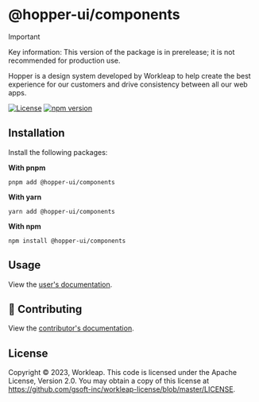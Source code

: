 # @hopper-ui/components

> [!IMPORTANT]
> Key information: This version of the package is in prerelease; it is not recommended for production use.

Hopper is a design system developed by Workleap to help create the best experience for our customers and drive consistency between all our web apps.

[![License](https://img.shields.io/badge/License-Apache_2.0-blue.svg)](../../LICENSE)
[![npm version](https://img.shields.io/npm/v/@hopper-ui/components)](https://www.npmjs.com/package/@hopper-ui/components)

## Installation

Install the following packages:

**With pnpm**

```shell
pnpm add @hopper-ui/components
```

**With yarn**

```shell
yarn add @hopper-ui/components
```

**With npm**

```shell
npm install @hopper-ui/components
```

## Usage

View the [user's documentation](https://hopper.workleap.design/).

## 🤝 Contributing

View the [contributor's documentation](https://github.com/gsoft-inc/wl-hopper/blob/main/CONTRIBUTING.md).

## License

Copyright © 2023, Workleap. This code is licensed under the Apache License, Version 2.0. You may obtain a copy of this license at https://github.com/gsoft-inc/workleap-license/blob/master/LICENSE.
